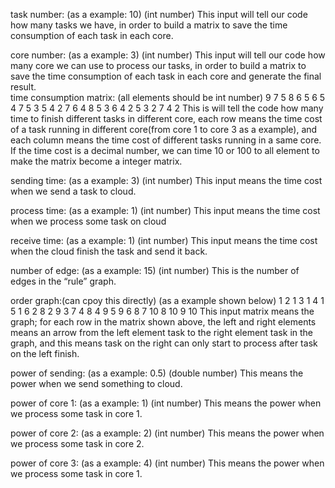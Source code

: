 task number: (as a example: 10) (int number) 
This input will tell our code how many  tasks we have, in order to build a matrix to save the time consumption of each task in each core.  

core number: (as a example: 3) (int number) 
This input will tell our code how many  core we can use to process our tasks, in order to build a matrix to save the time consumption of each task in each core and generate the final result.  
time consumption matrix: (all elements should be int number) 
9 7 5 
8 6 5 
6 5 4 
7 5 3 
5 4 2 
7 6 4 
8 5 3 
6 4 2 
5 3 2 
7 4 2 
This is will tell the code how many time to finish different tasks in different core, each row means the time cost of a task running in different core(from core 1 to core 3 as a example), and each column means the time cost of different tasks running in a same core. If the time cost is a decimal number, we can time 10 or 100 to all element to make the matrix become a integer matrix. 

sending time: (as a example: 3) (int number) 
 This input means the time cost when we send a task to cloud. 

process time: (as a example: 1) (int number) 
 This input means the time cost when we process some task on cloud 

receive time: (as a example: 1) (int number) 
This input means the time cost when the cloud finish the task and send it back. 

number of edge: (as a example: 15) (int number) 
 This is the number of edges in the “rule” graph. 

order graph:(can cpoy this directly) 
(as a example shown below)
1 2 
1 3 
1 4 
1 5 
1 6 
2 8 
2 9 
3 7 
4 8 
4 9 
5 9 
6 8 
7 10 
8 10 
9 10 
This input matrix means the graph; for each row in the matrix shown above, the left and right elements means an arrow from the left element task to the right element task in the graph, and this means task on the right can only start to process after task on the left finish.  

power of sending: (as a example: 0.5) (double number) 
 This means the power when we send something to cloud. 

power of core 1:  (as a example: 1) (int number) 
 This means the power when we process some task in core 1. 

power of core 2: (as a example: 2) (int number) 
 This means the power when we process some task in core 2. 

power of core 3: (as a example: 4) (int number) 
 This means the power when we process some task in core 1. 
  
